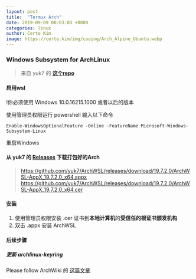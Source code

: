 ```yaml
---
layout:	post
title:	"Termux Arch"
date: 2019-09-09 00:03:03 +0800
categories: linux
author: Certe Kim
image: https://certe.kim/img/cooing/Arch_Alpine_Ubuntu.webp
---
```


### Windows Subsystem for ArchLinux
> 来自 yuk7 的 [**这个repo**](https://github.com/yuk7/ArchWSL)

#### 启用wsl
!你必须使用 Windows 10.0.16215.1000 或者以后的版本

使用管理员权限运行 powershell
输入以下命令
```
Enable-WindowsOptionalFeature -Online -FeatureName Microsoft-Windows-Subsystem-Linux
```

重启Windows

#### 从 yuk7 的 [**Releases**](https://github.com/yuk7/ArchWSL/releases) 下载打包好的Arch

> https://github.com/yuk7/ArchWSL/releases/download/19.7.2.0/ArchWSL-AppX_19.7.2.0_x64.appx
> https://github.com/yuk7/ArchWSL/releases/download/19.7.2.0/ArchWSL-AppX_19.7.2.0_x64.cer

#### 安装
1. 使用管理员权限安装 .cer 证书到**本地计算机**的**受信任的根证书颁发机构**
1. 双击 .appx 安装 ArchWSL

#### 后续步骤
##### 更新 archlinux-keyring
Please follow ArchWiki 的 [这篇文章](https://wiki.archlinux.org/index.php/Pacman/Package_signing)
